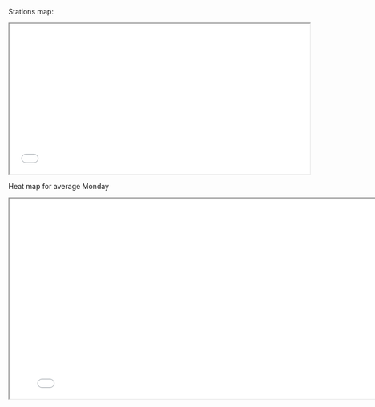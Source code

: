 Stations map:
<iframe src="{{ 'images/stations_map.html' | relative_url }}"
width="600" height="300" title="City Bike stations in Helsinki Area ">
</iframe>


Heat map for average Monday
<iframe src="{{ '/images/heat_maps_weekdays/average_monday.html' | relative_url }}" 
width="800" height="400" title="City Bike stations in Helsinki Area ">
</iframe>